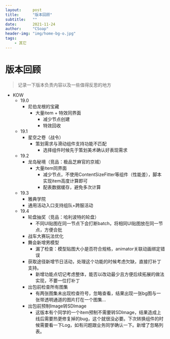 ```yaml
---
layout:     post
title:      "版本回顾"
subtitle:   ""
date:       2021-11-24
author:     "CSoap"
header-img: "img/home-bg-o.jpg"
tags:
    - 其它
---
```


# 版本回顾
> 记录一下版本负责内容以及一些值得反思的地方

- KOW
    - 19.0
        - 尼伯龙根的宝藏
            - 大量item + 特效同界面
                - 减少节点创建
                - 特效回收
    - 19.1
        - 星空之卷（战令）
            - 策划需求与滑动组件支持功能不匹配
                - 选择组件时候先于策划美术确认好表现需求
    - 19.2
        - 龙岛秘境（竞品：极品芝麻官的京城）
            - 大量item同界面
                - 减少节点，不使用ContentSizeFitter等组件（性能差），脚本实现item高度计算即可
                - 配表数据缓存，避免多次计算
    - 19.3
        - 雅典学院
        - 通用活动入口支持组队+跨服活动
    - 19.4
        - 轮盘抽奖（竞品：哈利波特的轮盘）
            - 不同UI贴图在同一节点下会打断batch，将相同UI贴图放在同一节点，方便合批
        - 战车大赛玩法优化
        - 舞会新增男模型
            - 漏了检查：模型贴图大小是否符合规格，animator关联动画绑定错误
        - 获取途径新增节日活动，处理这个功能的时候考虑欠缺，直接打补丁支持。
            - 新增功能点切记考虑整体，能否以改动最少且方便后续拓展的做法实现，不要一位打补丁
        - 出包前检查所有图集
            - 有两张图集未出现检查符号，忽略查看，结果出现一张bg图与一张带透明通道的图片打在一个图集...
        - 出包前预制Image转SDImage
            - 这版本有个同学的一个item预制不需要转SDImage，结果造成上线后需要热更修复掉的bug，这个就很没必要。下次转换组件的时候需要看一下Log，如有问题跟业务同学确认一下。新增了忽略列表。
